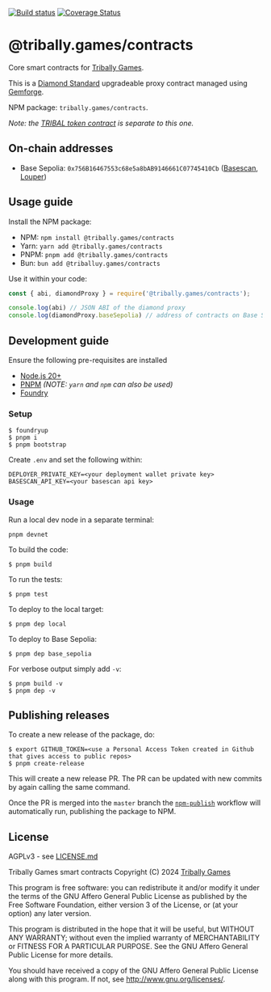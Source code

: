[![Build status](https://github.com/tribally-games/contracts/actions/workflows/ci.yml/badge.svg?branch=master)](https://github.com/Tribally-Games/contracts/actions/workflows/ci.yml)
[![Coverage Status](https://coveralls.io/repos/github/Tribally-Games/contracts/badge.svg?branch=master)](https://coveralls.io/github/Tribally-Games/contracts?branch=master)

# @tribally.games/contracts

Core smart contracts for [Tribally Games](https://tribally.games). 

This is a [Diamond Standard](https://eips.ethereum.org/EIPS/eip-2535) upgradeable proxy contract managed using [Gemforge](https://gemforge.xyz/). 

NPM package: `tribally.games/contracts`.

_Note: the [TRIBAL token contract](https://github.com/Tribally-Games/tribal-token) is separate to this one._

## On-chain addresses

* Base Sepolia: `0x756B16467553c68e5a8bAB9146661C07745410Cb` ([Basescan](https://sepolia.basescan.org/address/0x756B16467553c68e5a8bAB9146661C07745410Cb), [Louper](https://louper.dev/diamond/0x756B16467553c68e5a8bAB9146661C07745410Cb?network=baseSepolia))

## Usage guide

Install the NPM package:

* NPM: `npm install @tribally.games/contracts`
* Yarn: `yarn add @tribally.games/contracts`
* PNPM: `pnpm add @tribally.games/contracts`
* Bun: `bun add @triballuy.games/contracts`

Use it within your code:

```js
const { abi, diamondProxy } = require('@tribally.games/contracts');

console.log(abi) // JSON ABI of the diamond proxy
console.log(diamondProxy.baseSepolia) // address of contracts on Base Sepolia
```


## Development guide

Ensure the following pre-requisites are installed

* [Node.js 20+](https://nodejs.org)
* [PNPM](https://pnpm.io/) _(NOTE: `yarn` and `npm` can also be used)_
* [Foundry](https://github.com/foundry-rs/foundry/blob/master/README.md)

### Setup

```shell
$ foundryup
$ pnpm i
$ pnpm bootstrap
```

Create `.env` and set the following within:

```
DEPLOYER_PRIVATE_KEY=<your deployment wallet private key>
BASESCAN_API_KEY=<your basescan api key>
```

### Usage

Run a local dev node in a separate terminal:

```shell
pnpm devnet
```

To build the code:

```shell
$ pnpm build
```

To run the tests:

```shell
$ pnpm test
```

To deploy to the local target:

```shell
$ pnpm dep local
```

To deploy to Base Sepolia:

```shell
$ pnpm dep base_sepolia
```

For verbose output simply add `-v`:

```shell
$ pnpm build -v
$ pnpm dep -v
```

## Publishing releases

To create a new release of the package, do:

```shell
$ export GITHUB_TOKEN=<use a Personal Access Token created in Github that gives access to public repos>
$ pnpm create-release
```

This will create a new release PR. The PR can be updated with new commits by again calling the same command.

Once the PR is merged into the `master` branch the [`npm-publish`](https://github.com/Tribally-Games/contracts/blob/master/.github/workflows/npm-publish.yml) workflow will automatically run, publishing the package to NPM.


## License

AGPLv3 - see [LICENSE.md](LICENSE.md)

Tribally Games smart contracts
Copyright (C) 2024  [Tribally Games](https://tribally.games)

This program is free software: you can redistribute it and/or modify
it under the terms of the GNU Affero General Public License as published by
the Free Software Foundation, either version 3 of the License, or
(at your option) any later version.

This program is distributed in the hope that it will be useful,
but WITHOUT ANY WARRANTY; without even the implied warranty of
MERCHANTABILITY or FITNESS FOR A PARTICULAR PURPOSE.  See the
GNU Affero General Public License for more details.

You should have received a copy of the GNU Affero General Public License
along with this program.  If not, see <http://www.gnu.org/licenses/>.